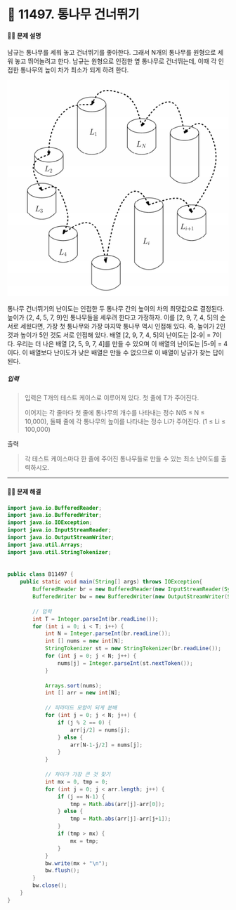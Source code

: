 # 👻 11497. 통나무 건너뛰기

[📝 문제링크]: https://www.acmicpc.net/problem/11497

#### 💁‍♀️ 문제 설명

남규는 통나무를 세워 놓고 건너뛰기를 좋아한다. 그래서 N개의 통나무를 원형으로 세워 놓고 뛰어놀려고 한다. 남규는 원형으로 인접한 옆 통나무로 건너뛰는데, 이때 각 인접한 통나무의 높이 차가 최소가 되게 하려 한다.

![img](assets/11497.png)

통나무 건너뛰기의 난이도는 인접한 두 통나무 간의 높이의 차의 최댓값으로 결정된다. 높이가 {2, 4, 5, 7, 9}인 통나무들을 세우려 한다고 가정하자. 이를 [2, 9, 7, 4, 5]의 순서로 세웠다면, 가장 첫 통나무와 가장 마지막 통나무 역시 인접해 있다. 즉, 높이가 2인 것과 높이가 5인 것도 서로 인접해 있다. 배열 [2, 9, 7, 4, 5]의 난이도는 |2-9| = 7이다. 우리는 더 나은 배열 [2, 5, 9, 7, 4]를 만들 수 있으며 이 배열의 난이도는 |5-9| = 4이다. 이 배열보다 난이도가 낮은 배열은 만들 수 없으므로 이 배열이 남규가 찾는 답이 된다.



##### 입력

> 입력은 T개의 테스트 케이스로 이루어져 있다. 첫 줄에 T가 주어진다.
>
> 이어지는 각 줄마다 첫 줄에 통나무의 개수를 나타내는 정수 N(5 ≤ N ≤ 10,000), 둘째 줄에 각 통나무의 높이를 나타내는 정수 Li가 주어진다. (1 ≤ Li ≤ 100,000)



출력

> 각 테스트 케이스마다 한 줄에 주어진 통나무들로 만들 수 있는 최소 난이도를 출력하시오.



---------------------------



#### 🤸‍♂️ 문제 해결

```java
import java.io.BufferedReader;
import java.io.BufferedWriter;
import java.io.IOException;
import java.io.InputStreamReader;
import java.io.OutputStreamWriter;
import java.util.Arrays;
import java.util.StringTokenizer;


public class B11497 {
	public static void main(String[] args) throws IOException{
		BufferedReader br = new BufferedReader(new InputStreamReader(System.in));
		BufferedWriter bw = new BufferedWriter(new OutputStreamWriter(System.out));
        
        // 입력
		int T = Integer.parseInt(br.readLine());
		for (int i = 0; i < T; i++) {
			int N = Integer.parseInt(br.readLine());
			int [] nums = new int[N];
			StringTokenizer st = new StringTokenizer(br.readLine());
			for (int j = 0; j < N; j++) {
				nums[j] = Integer.parseInt(st.nextToken()); 
			}
			
			Arrays.sort(nums);
			int [] arr = new int[N];
            
            // 피라미드 모양이 되게 분배
			for (int j = 0; j < N; j++) {
				if (j % 2 == 0) {
					arr[j/2] = nums[j];
				} else {
					arr[N-1-j/2] = nums[j];
				}
			}
			
            // 차이가 가장 큰 것 찾기
			int mx = 0, tmp = 0;
			for (int j = 0; j < arr.length; j++) {
				if (j == N-1) {
					tmp = Math.abs(arr[j]-arr[0]);
				} else {
					tmp = Math.abs(arr[j]-arr[j+1]);
				}
				if (tmp > mx) {
					mx = tmp;
				}
			}
			bw.write(mx + "\n");
			bw.flush();
		}
		bw.close();
	}
}
```



